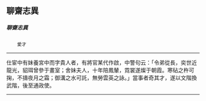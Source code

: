 

## 聊齋志異

##### 聊齋志異
　　`愛才`

* * *

仕宦中有妹養宮中而字貴人者，有將官某代作啟，中警句云：「令弟從長，奕世近龍光，貂珥曾參于畫室；舍妹夫人，十年陪鳳輦，霓裳遂燦于朝霞。寒砧之杵可掬，不擣夜月之霜；御溝之水可託，無勞雲英之詠。」當事者奇其才，遂以文階換武階，後至通政使。

* * *

